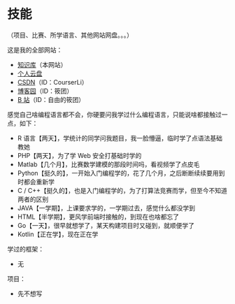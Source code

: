 # 技能

（项目、比赛、所学语言、其他网站网盘。。。）

这是我的全部网站：

- [知识库](https://courserli.github.io/Knowledge-Base/)（本网站）
- [个人云盘](https://pan.courserli.workers.dev/0:/)
- [CSDN](https://blog.csdn.net/CourserLi)（ID：CourserLi）
- [博客园](https://www.cnblogs.com/CourserLi/p/15801973.html)（ID：筱团）
- [B 站](https://www.bilibili.com/)（ID：自由的筱团）



感觉自己啥编程语言都不会，你硬要问我学过什么编程语言，只能说啥都接触过一点，如下：

- R 语言【两天】，学统计的同学问我题目，我一脸懵逼，临时学了点语法基础教她
- PHP【两天】，为了学 Web 安全打基础时学的
- Matlab【几个月】，比赛数学建模的那段时间吗，看视频学了点皮毛
- Python【挺久的】，一开始入门编程学的，花了几个月，之后断断续续要用到时都会重新学
- C / C++【挺久的】，也是入门编程学的，为了打算法竞赛而学，但至今不知道两者的区别
- JAVA【一学期】，上课要求学的，一学期过去，感觉什么都没学到
- HTML【半学期】，更风学前端时接触的，到现在也啥都忘了
- Go【一天】，很早就想学了，某天构建项目时又碰到，就顺便学了
- Kotlin【正在学】，现在正在学



学过的框架：

- 无



项目：

- 先不想写



